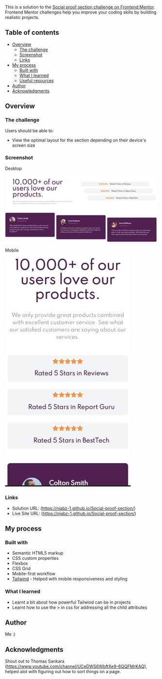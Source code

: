 This is a solution to the [Social proof section challenge on Frontend Mentor](https://www.frontendmentor.io/challenges/social-proof-section-6e0qTv_bA). Frontend Mentor challenges help you improve your coding skills by building realistic projects. 

## Table of contents

- [Overview](#overview)
  - [The challenge](#the-challenge)
  - [Screenshot](#screenshot)
  - [Links](#links)
- [My process](#my-process)
  - [Built with](#built-with)
  - [What I learned](#what-i-learned)
  - [Useful resources](#useful-resources)
- [Author](#author)
- [Acknowledgments](#acknowledgments)

## Overview

### The challenge

Users should be able to:

- View the optimal layout for the section depending on their device's screen size

### Screenshot

Desktop

![](images/Desktop-Screenshot.JPG)


Mobile

![](images/Mobile-Screenshot.JPG)

### Links

- Solution URL: (https://njabz-1.github.io/Social-proof-section/)
- Live Site URL: (https://njabz-1.github.io/Social-proof-section/)

## My process

### Built with

- Semantic HTML5 markup
- CSS custom properties
- Flexbox
- CSS Grid
- Mobile-first workflow
- [Tailwind](https://tailwindcss.com/) - Helped with mobile responsiveness and styling

### What I learned

- Learnt a bit about how powerful Tailwind can be in projects
- Learnt how to use the > in css for addressing all the child attributes

## Author

Me :)

## Acknowledgments

Shout out to Thomas Sankara (https://www.youtube.com/channel/UCeDWS6WbftXe9-6QQFMrKAQ), helped alot with figuring out how to sort things on a page.

